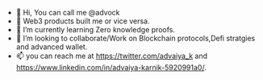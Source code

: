 - 👋 Hi, You can call me @advock
- 👀 Web3 products built me or vice versa.
- 🌱 I’m currently learning Zero knowledge proofs.
- 💞️ I’m looking to collaborate/Work on Blockchain protocols,Defi stratgies and advanced wallet.
- 📫 you can reach me at https://twitter.com/advaiya_k and https://www.linkedin.com/in/advaiya-karnik-5920991a0/.

<!---
advock/advock is a ✨ special ✨ repository because its `README.md` (this file) appears on your GitHub profile.
You can click the Preview link to take a look at your changes.
--->
